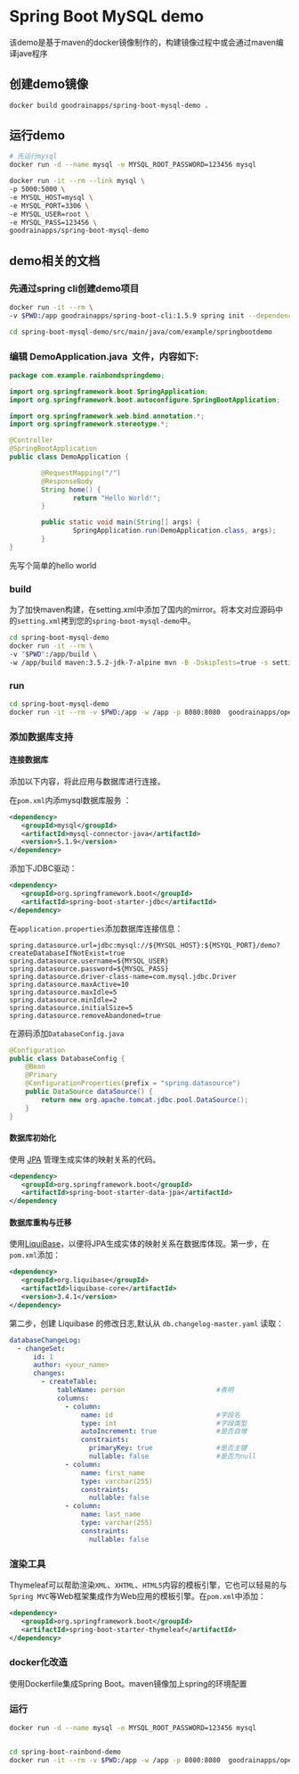 # Spring Boot MySQL demo

该demo是基于maven的docker镜像制作的，构建镜像过程中或会通过maven编译jave程序

## 创建demo镜像

```bash
docker build goodrainapps/spring-boot-mysql-demo .
```

## 运行demo

```bash
# 先运行mysql
docker run -d --name mysql -e MYSQL_ROOT_PASSWORD=123456 mysql

docker run -it --rm --link mysql \
-p 5000:5000 \
-e MYSQL_HOST=mysql \
-e MYSQL_PORT=3306 \
-e MYSQL_USER=root \
-e MYSQL_PASS=123456 \
goodrainapps/spring-boot-mysql-demo
```

## demo相关的文档

### 先通过spring cli创建demo项目

```bash
docker run -it --rm \
-v $PWD:/app goodrainapps/spring-boot-cli:1.5.9 spring init --dependencies=web spring-boot-mysql-demo

cd spring-boot-mysql-demo/src/main/java/com/example/springbootdemo
```

### 编辑 DemoApplication.java  文件，内容如下:

```java
package com.example.rainbondspringdemo;

import org.springframework.boot.SpringApplication;
import org.springframework.boot.autoconfigure.SpringBootApplication;

import org.springframework.web.bind.annotation.*;
import org.springframework.stereotype.*;

@Controller
@SpringBootApplication
public class DemoApplication {

        @RequestMapping("/")
        @ResponseBody
        String home() {
                return "Hello World!";
        }

        public static void main(String[] args) {
                SpringApplication.run(DemoApplication.class, args);
        }
}
```

先写个简单的hello world

### build

为了加快maven构建，在setting.xml中添加了国内的mirror。将本文对应源码中的`setting.xml`拷到您的`spring-boot-mysql-demo`中。

```bash
cd spring-boot-mysql-demo
docker run -it --rm \
-v "$PWD":/app/build \
-w /app/build maven:3.5.2-jdk-7-alpine mvn -B -DskipTests=true -s settings.xml clean install
```

### run

```bash
cd spring-boot-mysql-demo
docker run -it --rm -v $PWD:/app -w /app -p 8080:8080  goodrainapps/openjdk:8u131-jre-alpine java  -jar target/*.jar
```

### 添加数据库支持

#### 连接数据库

添加以下内容，将此应用与数据库进行连接。

在`pom.xml`内添mysql数据库服务 ：

```xml
<dependency>
   <groupId>mysql</groupId>
   <artifactId>mysql-connector-java</artifactId>
   <version>5.1.9</version>
</dependency>
```

添加下JDBC驱动：

```Xml
<dependency>
   <groupId>org.springframework.boot</groupId>
   <artifactId>spring-boot-starter-jdbc</artifactId>
</dependency>
```

在`application.properties`添加数据库连接信息：

```properties
spring.datasource.url=jdbc:mysql://${MYSQL_HOST}:${MSYQL_PORT}/demo?createDatabaseIfNotExist=true
spring.datasource.username=${MYSQL_USER}
spring.datasource.password=${MYSQL_PASS}
spring.datasource.driver-class-name=com.mysql.jdbc.Driver
spring.datasource.maxActive=10
spring.datasource.maxIdle=5
spring.datasource.minIdle=2
spring.datasource.initialSize=5
spring.datasource.removeAbandoned=true
```

在源码添加`DatabaseConfig.java`

```java
@Configuration
public class DatabaseConfig {
    @Bean
    @Primary
    @ConfigurationProperties(prefix = "spring.datasource")
    public DataSource dataSource() {
        return new org.apache.tomcat.jdbc.pool.DataSource();
    }
}
```

#### 数据库初始化

使用 [JPA](http://www.jpa.gov.my/) 管理生成实体的映射关系的代码。

```xml
<dependency>
   <groupId>org.springframework.boot</groupId>
   <artifactId>spring-boot-starter-data-jpa</artifactId>
</dependency
```

#### 数据库重构与迁移

使用[LiquiBase](http://www.liquibase.org/index.html)，以便将JPA生成实体的映射关系在数据库体现。第一步，在`pom.xml`添加：

```xml
<dependency>
   <groupId>org.liquibase</groupId>
   <artifactId>liquibase-core</artifactId>
   <version>3.4.1</version>
</dependency>
```

第二步，创建 Liquibase 的修改日志,默认从 `db.changelog-master.yaml` 读取：
```yaml
databaseChangeLog:
  - changeSet:
      id: 1
      author: <your_name>
      changes:
        - createTable:
            tableName: person						#表明
            columns:
              - column:
                  name: id							#字段名
                  type: int							#字段类型
                  autoIncrement: true				#是否自增
                  constraints:						
                    primaryKey: true				#是否主键
                    nullable: false					#是否为null
              - column:
                  name: first_name
                  type: varchar(255)
                  constraints:
                    nullable: false
              - column:
                  name: last_name
                  type: varchar(255)
                  constraints:
                    nullable: false
```

### 渲染工具

Thymeleaf可以帮助渲染`XML`、`XHTML`、`HTML5`内容的模板引擎，它也可以轻易的与`Spring MVC`等Web框架集成作为Web应用的模板引擎。在`pom.xml`中添加：

```xml
<dependency>
   <groupId>org.springframework.boot</groupId>
   <artifactId>spring-boot-starter-thymeleaf</artifactId>
</dependency>
```

### docker化改造

使用Dockerfile集成Spring Boot。maven镜像加上spring的环境配置

### 运行

```bash
docker run -d --name mysql -e MYSQL_ROOT_PASSWORD=123456 mysql


cd spring-boot-rainbond-demo
docker run -it --rm -v $PWD:/app -w /app -p 8080:8080  goodrainapps/openjdk:8u131-jre-alpine java  -jar target/*.jar

```
